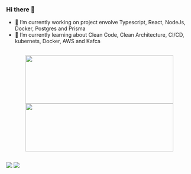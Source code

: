 ### Hi there 👋
- 🔭 I’m currently working on project envolve Typescript, React, NodeJs, Docker, Postgres and Prisma
- 🌱 I’m currently learning about Clean Code, Clean Architecture, CI/CD, kubernets, Docker, AWS and Kafca

##

<div align="center">
  <a href="https://github.com/bamachadu">
  <img height="130em" width="400" src="https://github-readme-stats.vercel.app/api?username=bamachadu&show_icons=true&theme=dark&include_all_commits=true&count_private=true"/>
  <img height="130em" width="400" src="https://github-readme-stats.vercel.app/api/top-langs/?username=bamachadu&layout=compact&langs_count=7&theme=dark"/>
</div>

##
  
<div> 
  <a href = "mailto:bamachadu@gmail.com"><img src="https://img.shields.io/badge/-Gmail-%23333?style=for-the-badge&logo=gmail&logoColor=white" target="_blank"></a>
  <a href="https://www.linkedin.com/in/breno-augusto-machado/" target="_blank"><img src="https://img.shields.io/badge/-LinkedIn-%230077B5?style=for-the-badge&logo=linkedin&logoColor=white" target="_blank"></a> 
</div>

